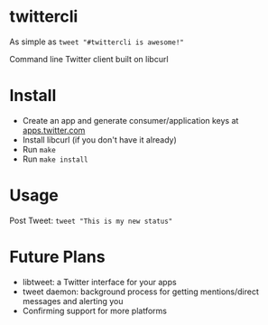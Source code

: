 twittercli
==========
As simple as `tweet "#twittercli is awesome!"`

Command line Twitter client built on libcurl


Install
==========
- Create an app and generate consumer/application keys at [apps.twitter.com](apps.twitter.com)
- Install libcurl (if you don't have it already)
- Run `make`
- Run `make install`


Usage
==========
Post Tweet: `tweet "This is my new status"`


Future Plans
==========
- libtweet: a Twitter interface for your apps
- tweet daemon: background process for getting mentions/direct messages and alerting you
- Confirming support for more platforms